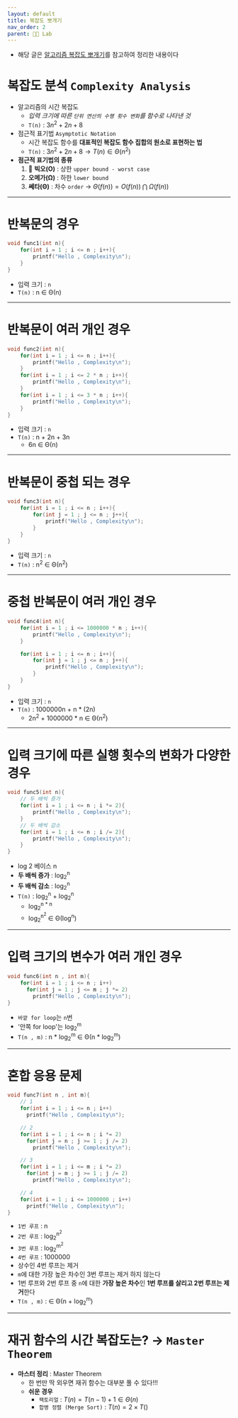 ```yaml
---
layout: default
title: 복잡도 뽀개기
nav_order: 2
parent: 👨‍🔬 Lab
---
```


- 해당 글은 [알고리즘 복잡도 뽀개기](https://www.youtube.com/watch?v=alHBRp704l8&list=PLHqxB9kMLLaO2Zxb5exYYcN-Tin5pE-sK&index=2)를 참고하여 정리한 내용이다


# **복잡도 분석** `Complexity Analysis`
- 알고리즘의 시간 복잡도
  - *입력 크기에 따른 `단위 연산의 수행 횟수 변화`를 함수로 나타낸 것*
  - `T(n)` : $3n^2 + 2n + 8$
- 점근적 표기법 `Asymptotic Notation`
  - 시간 복잡도 함수를 **대표적인 복잡도 함수 집합의 원소로 표현하는 법**
  - `T(n)` : $3n^2 + 2n + 8 → T(n) ∈ Θ(n^2)$
- **점근적 표기법의 종류**
  1. 📌 **빅오(O)** : 상한 `upper bound - worst case`
  2. **오메가(Ω)** : 하한 `lower bound`
  3. **쎄타(Θ)** : 차수 `order` → $Θ(f(n)) = O(f(n))\;⋂\;Ω(f(n))$

***

# 반복문의 경우

```c
void func1(int n){
    for(int i = 1 ; i <= n ; i++){
        printf("Hello , Complexity\n");
    }
}
```

- 입력 크기 : `n`
- `T(n)` : n ∈ Θ(n)

***

# 반복문이 여러 개인 경우

```c
void func2(int n){
    for(int i = 1 ; i <= n ; i++){
        printf("Hello , Complexity\n");
    }
    for(int i = 1 ; i <= 2 * n ; i++){
        printf("Hello , Complexity\n");
    }
    for(int i = 1 ; i <= 3 * n ; i++){
        printf("Hello , Complexity\n");
    }
}
```

- 입력 크기 : `n`
- `T(n)` : n + 2n + 3n
  - 6n ∈ Θ(n)

***

# 반복문이 중첩 되는 경우

```c
void func3(int n){
    for(int i = 1 ; i <= n ; i++){
        for(int j = 1 ; j <= n ; j++){
            printf("Hello , Complexity\n");
        }
    }
}
```

- 입력 크기 : `n`
- `T(n)` : n<sup>2</sup> ∈ Θ(n<sup>2</sup>)

***

# 중첩 반복문이 여러 개인 경우

```c
void func4(int n){
    for(int i = 1 ; i <= 1000000 * n ; i++){
        printf("Hello , Complexity\n");
    }

    for(int i = 1 ; i <= n ; i++){
        for(int j = 1 ; j <= n ; j++){
            printf("Hello , Complexity\n");
        }
    }
}
```

- 입력 크기 : `n`
- `T(n)` : 1000000n + n * (2n)
  - 2n<sup>2</sup> + 1000000 * n ∈ Θ(n<sup>2</sup>)

***

# 입력 크기에 따른 실행 횟수의 변화가 다양한 경우

```c
void func5(int n){
    // 두 배씩 증가 
    for(int i = 1 ; i <= n ; i *= 2){
        printf("Hello , Complexity\n");
    }
    // 두 배씩 감소
    for(int i = 1 ; i <= n ; i /= 2){
        printf("Hello , Complexity\n");
    }
}
```
- log 2 베이스 n
- **두 배씩 증가** : log<sub>2</sub><sup>n</sup>
- **두 배씩 감소** : log<sub>2</sub><sup>n</sup>
- `T(n)` : log<sub>2</sub><sup>n</sup> + log<sub>2</sub><sup>n</sup>
  - log<sub>2</sub><sup>n * n</sup>
  - log<sub>2</sub><sup>n<sup>2</sup></sup> ∈ Θ(log<sup>n</sup>)


***

# 입력 크기의 변수가 여러 개인 경우

```c
void func6(int n , int m){
    for(int i = 1 ; i <= n ; i++)
      for(int j = 1 ; j <= m ; j *= 2)
        printf("Hello , Complexity\n");
}
```

- `바깥 for loop`는 `n`번
- '안쪽 for loop'는 log<sub>2</sub><sup>m</sup>
- `T(n , m)` : n * log<sub>2</sub><sup>m</sup> ∈ Θ(n * log<sub>2</sub><sup>m</sup>)


***

# 혼합 응용 문제

```c
void func7(int n , int m){
    // 1
    for(int i = 1 ; i <= n ; i++)
      printf("Hello , Complexity\n");

    // 2
    for(int i = 1 ; i <= n ; i *= 2)
      for(int j = n ; j >= 1 ; j /= 2)
        printf("Hello , Complexity\n");

    // 3
    for(int i = 1 ; i <= m ; i *= 2)
      for(int j = m ; j >= 1 ; j /= 2)
        printf("Hello , Complexity\n");

    // 4
    for(int i = 1 ; i <= 1000000 ; i++)
      printf("Hello , Complexity\n");
}
```

- `1번 루프` : n
- `2번 루프` : log<sub>2</sub><sup>n<sup>2</sup></sup>
- `3번 루프` : log<sub>2</sub><sup>m<sup>2</sup></sup>
- `4번 루프` : 1000000
- 상수인 4번 루프는 제거
- `m`에 대한 가장 높은 차수인 3번 루프는 제거 하지 않는다
- 1번 루프와 2번 루프 중 `n`에 대한 **가장 높은 차수**인 **1번 루프를 살리고 2번 루프는 제거**한다
- `T(n , m)` : ∈ Θ(n + log<sub>2</sub><sup>m</sup>)

***

# 재귀 함수의 시간 복잡도는? → `Master Theorem`
- **마스터 정리** : Master Theorem
  - 한 번만 딱 외우면 재귀 함수는 대부분 풀 수 있다!!!
  - **쉬운 경우**
    - `팩토리얼` : $T(n) = T(n - 1) + 1 ∈ Θ(n)$
    - `합병 정렬 (Merge Sort)` : $T(n) = 2 \times T()$


